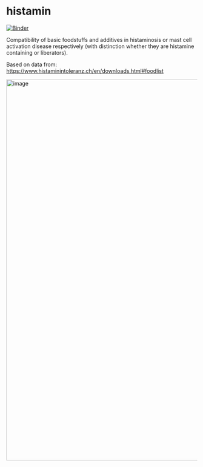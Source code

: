 # histamin

[![Binder](https://mybinder.org/badge_logo.svg)](https://mybinder.org/v2/gh/pixelpipe/histamin.git/main?labpath=histamin.ipynb)

Compatibility of basic foodstuffs and additives in histaminosis or mast cell activation disease respectively (with distinction whether they are histamine containing or liberators).

Based on data from: https://www.histaminintoleranz.ch/en/downloads.html#foodlist

<img width="1004" alt="image" src="https://user-images.githubusercontent.com/879037/153740569-1e39a1f8-166e-471c-9752-919352699453.png">

